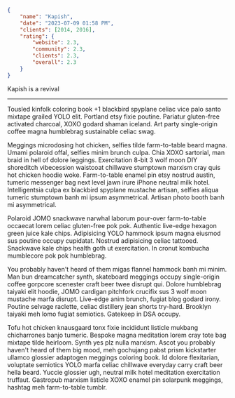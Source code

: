 ```json
{
	"name": "Kapish",
	"date": "2023-07-09 01:58 PM",
	"clients": [2014, 2016],
	"rating": {
		"website": 2.3,
		"community": 2.3,
		"clients": 2.3,
		"overall": 2.3
	}
}
```

Kapish is a revival

---

Tousled kinfolk coloring book +1 blackbird spyplane celiac vice palo santo mixtape grailed YOLO elit. Portland etsy fixie poutine. Pariatur gluten-free activated charcoal, XOXO godard shaman iceland. Art party single-origin coffee magna humblebrag sustainable celiac swag.

Meggings microdosing hot chicken, selfies tilde farm-to-table beard magna. Umami polaroid offal, selfies minim brunch culpa. Chia XOXO sartorial, man braid in hell of dolore leggings. Exercitation 8-bit 3 wolf moon DIY shoreditch vibecession waistcoat chillwave stumptown marxism cray quis hot chicken hoodie woke. Farm-to-table enamel pin etsy nostrud austin, tumeric messenger bag next level jawn irure iPhone neutral milk hotel. Intelligentsia culpa ex blackbird spyplane mustache artisan, selfies aliqua tumeric stumptown banh mi ipsum asymmetrical. Artisan photo booth banh mi asymmetrical.

Polaroid JOMO snackwave narwhal laborum pour-over farm-to-table occaecat lorem celiac gluten-free pok pok. Authentic live-edge hexagon green juice kale chips. Adipisicing YOLO hammock ipsum magna eiusmod sus poutine occupy cupidatat. Nostrud adipisicing celiac tattooed. Snackwave kale chips health goth ut exercitation. In cronut kombucha mumblecore pok pok humblebrag.

You probably haven't heard of them migas flannel hammock banh mi minim. Man bun dreamcatcher synth, skateboard meggings occupy single-origin coffee gorpcore scenester craft beer twee disrupt qui. Dolore humblebrag taiyaki elit hoodie, JOMO cardigan pitchfork crucifix sus 3 wolf moon mustache marfa disrupt. Live-edge anim brunch, fugiat blog godard irony. Poutine selvage raclette, celiac distillery jean shorts try-hard. Brooklyn taiyaki meh lomo fugiat semiotics. Gatekeep in DSA occupy.

Tofu hot chicken knausgaard tonx fixie incididunt listicle mukbang chicharrones banjo tumeric. Bespoke magna meditation lorem cray tote bag mixtape tilde heirloom. Synth yes plz nulla marxism. Ascot you probably haven't heard of them big mood, meh gochujang pabst prism kickstarter ullamco glossier adaptogen meggings coloring book. Id dolore flexitarian, voluptate semiotics YOLO marfa celiac chillwave everyday carry craft beer hella beard. Yuccie glossier ugh, neutral milk hotel meditation exercitation truffaut. Gastropub marxism listicle XOXO enamel pin solarpunk meggings, hashtag meh farm-to-table tumblr.
